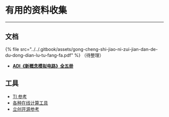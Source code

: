 # 有用的资料收集

---

## 文档

{% file src="../../.gitbook/assets/gong-cheng-shi-jiao-ni-zui-jian-dan-de-du-dong-dian-lu-tu-fang-fa.pdf" %}
（待整理）



* [**ADI《新概念模拟电路》全五册**](https://cdn.jsdelivr.net/gh/linyuxuanlin/Wiki-media/doc/ADI《新概念模拟电路》全五册.pdf)

## 工具

* [TI 参考](http://www.ti.com.cn/cn/reference-designs/index.html#search?)
* [各种在线计算工具](https://tool.520101.com/dianlu/diangonglv/)
* [立创开源参考](https://lceda.cn/explore)






